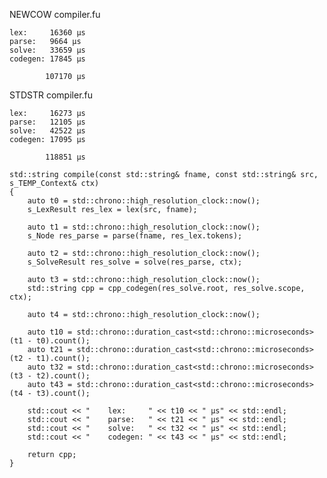
NEWCOW compiler.fu

    lex:     16360 µs
    parse:   9664 µs
    solve:   33659 µs
    codegen: 17845 µs

            107170 µs

STDSTR compiler.fu

    lex:     16273 µs
    parse:   12105 µs
    solve:   42522 µs
    codegen: 17095 µs

            118851 µs

    std::string compile(const std::string& fname, const std::string& src, s_TEMP_Context& ctx)
    {
        auto t0 = std::chrono::high_resolution_clock::now();
        s_LexResult res_lex = lex(src, fname);

        auto t1 = std::chrono::high_resolution_clock::now();
        s_Node res_parse = parse(fname, res_lex.tokens);

        auto t2 = std::chrono::high_resolution_clock::now();
        s_SolveResult res_solve = solve(res_parse, ctx);

        auto t3 = std::chrono::high_resolution_clock::now();
        std::string cpp = cpp_codegen(res_solve.root, res_solve.scope, ctx);

        auto t4 = std::chrono::high_resolution_clock::now();

        auto t10 = std::chrono::duration_cast<std::chrono::microseconds>(t1 - t0).count();
        auto t21 = std::chrono::duration_cast<std::chrono::microseconds>(t2 - t1).count();
        auto t32 = std::chrono::duration_cast<std::chrono::microseconds>(t3 - t2).count();
        auto t43 = std::chrono::duration_cast<std::chrono::microseconds>(t4 - t3).count();

        std::cout << "    lex:     " << t10 << " µs" << std::endl;
        std::cout << "    parse:   " << t21 << " µs" << std::endl;
        std::cout << "    solve:   " << t32 << " µs" << std::endl;
        std::cout << "    codegen: " << t43 << " µs" << std::endl;

        return cpp;
    }

